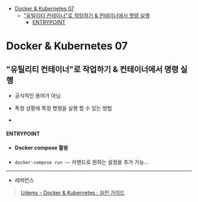 - [Docker \& Kubernetes 07](#docker--kubernetes-07)
  - ["유틸리티 컨테이너"로 작업하기 \& 컨테이너에서 명령 실행](#유틸리티-컨테이너로-작업하기--컨테이너에서-명령-실행)
      - [ENTRYPOINT](#entrypoint)

# Docker & Kubernetes 07

## "유틸리티 컨테이너"로 작업하기 & 컨테이너에서 명령 실행

- 공식적인 용어가 아님

- 특정 상황에 특정 명령을 실행 할 수 있는 방법

- 

#### ENTRYPOINT

- #### Docker compose 활용

- `docker-compose run ~~` 커맨드로 원하는 설정을 추가 가능...

---

- 레퍼런스

> [Udemy - Docker & Kubernetes : 실전 가이드](https://www.udemy.com/course/docker-kubernetes-2022/)
